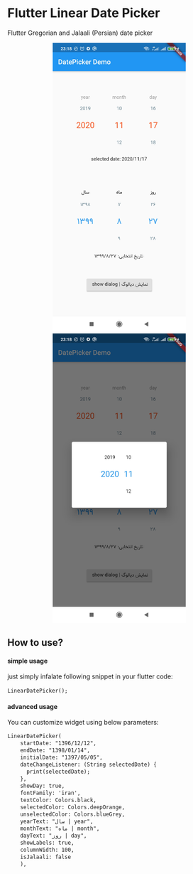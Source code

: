 # Flutter Linear Date Picker 
Flutter Gregorian and Jalaali (Persian) date picker

<p align="center">
  <img src="screenshots/screen1.jpg" width="300" title="Screenshot 1">
  <img src="screenshots/screen2.jpg" width="300" alt="Screenshot 2">
</p>

## How to use?
#### simple usage
just simply infalate following snippet in your flutter code:

```LinearDatePicker(); ```


#### advanced usage
You can customize widget using below parameters:
```
LinearDatePicker(
    startDate: "1396/12/12",
    endDate: "1398/01/14",
    initialDate: "1397/05/05",
    dateChangeListener: (String selectedDate) {
      print(selectedDate);
    },
    showDay: true,
    fontFamily: 'iran',
    textColor: Colors.black,
    selectedColor: Colors.deepOrange,
    unselectedColor: Colors.blueGrey,
    yearText: "سال | year",
    monthText: "ماه | month",
    dayText: "روز | day",
    showLabels: true,
    columnWidth: 100, 
    isJalaali: false
    ),
```